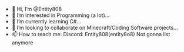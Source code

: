 - 👋 Hi, I’m @Entity808
- 👀 I’m interested in Programming (a lot)...
- 🌱 I’m currently learning C#...
- 💞️ I’m looking to collaborate on Minecraft/Coding Software projects...
- 📫 How to reach me:
      Discord: Entity808(entity8o8)
      Not gonna list anymore

<!---
Entity808/Entity808 is a ✨ special ✨ repository because its `README.md` (this file) appears on your GitHub profile.
You can click the Preview link to take a look at your changes.
--->
